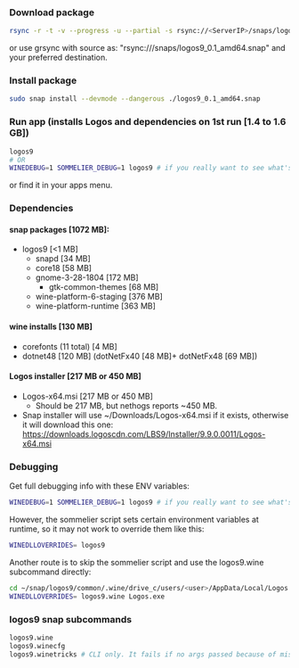 ### Download package
```bash
rsync -r -t -v --progress -u --partial -s rsync://<ServerIP>/snaps/logos9_0.1_amd64.snap .
```
or use grsync with source as: "rsync://<ServerIP>/snaps/logos9_0.1_amd64.snap"
and your preferred destination.

### Install package
```bash
sudo snap install --devmode --dangerous ./logos9_0.1_amd64.snap
```

### Run app (installs Logos and dependencies on 1st run [1.4 to 1.6 GB])
```bash
logos9
# OR
WINEDEBUG=1 SOMMELIER_DEBUG=1 logos9 # if you really want to see what's going on
```
or find it in your apps menu.

### Dependencies
#### snap packages [1072 MB]:
- logos9 [<1 MB]
  - snapd [34 MB]
  - core18 [58 MB]
  - gnome-3-28-1804 [172 MB]
    - gtk-common-themes [68 MB]
  - wine-platform-6-staging [376 MB]
  - wine-platform-runtime [363 MB]
#### wine installs [130 MB]
- corefonts (11 total) [4 MB]
- dotnet48 [120 MB] (dotNetFx40 [48 MB]+ dotNetFx48 [69 MB])
#### Logos installer [217 MB or 450 MB]
- Logos-x64.msi [217 MB or 450 MB]
  - Should be 217 MB, but nethogs reports ~450 MB.
- Snap installer will use ~/Downloads/Logos-x64.msi if it exists, otherwise it
  will download this one: https://downloads.logoscdn.com/LBS9/Installer/9.9.0.0011/Logos-x64.msi

### Debugging
Get full debugging info with these ENV variables:
```bash
WINEDEBUG=1 SOMMELIER_DEBUG=1 logos9 # if you really want to see what's going on
```
However, the sommelier script sets certain environment variables at runtime, so
it may not work to override them like this:
```bash
WINEDLLOVERRIDES= logos9
```
Another route is to skip the sommelier script and use the logos9.wine subcommand
directly:
```bash
cd ~/snap/logos9/common/.wine/drive_c/users/<user>/AppData/Local/Logos
WINEDLLOVERRIDES= logos9.wine Logos.exe
```

### logos9 snap subcommands
```bash
logos9.wine
logos9.winecfg
logos9.winetricks # CLI only. It fails if no args passed because of mis-linked yad executable
```
